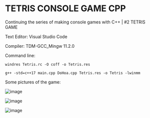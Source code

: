 # TETRIS CONSOLE GAME CPP
Continuing the series of making console games with C++ | #2 TETRIS GAME

Text Editor: Visual Studio Code

Compiler: TDM-GCC_Mingw 11.2.0

Command line:

    windres Tetris.rc -O coff -o Tetris.res
    
    g++ -std=c++17 main.cpp DoHoa.cpp Tetris.res -o Tetris -lwinmm

Some pictures of the game:

![image](https://user-images.githubusercontent.com/88151568/217937034-8f5e0a6b-a8c6-402d-bd51-88e29a4eccf4.png)

![image](https://user-images.githubusercontent.com/88151568/217937517-6f835b49-7594-4bf8-b1c2-ad6f2fc90ba2.png)

![image](https://user-images.githubusercontent.com/88151568/217937770-d6181e1e-d2c0-4589-a3d1-45adfba95a55.png)
